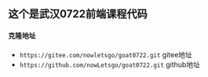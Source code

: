 ## 这个是武汉0722前端课程代码

#### 克隆地址

- `https://gitee.com/nowletsgo/goat0722.git` gitee地址
- `https://github.com/nowLetsgo/goat0722.git` github地址




